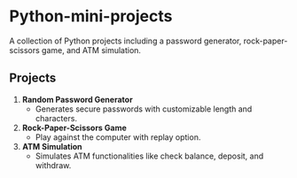 # Python-mini-projects
A collection of Python projects including a password generator, rock-paper-scissors game, and ATM simulation.
## Projects
1. **Random Password Generator**
   - Generates secure passwords with customizable length and characters.
2. **Rock-Paper-Scissors Game**
   - Play against the computer with replay option.
3. **ATM Simulation**
   - Simulates ATM functionalities like check balance, deposit, and withdraw.
